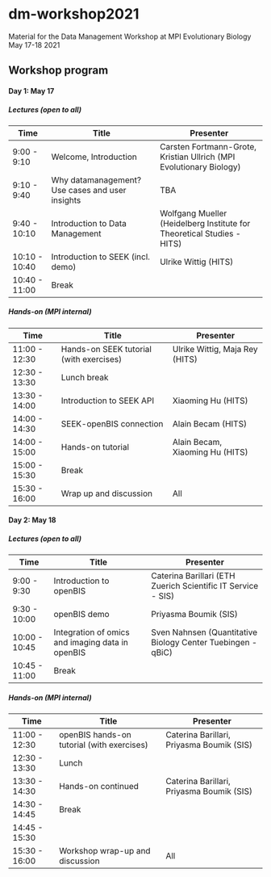 # dm-workshop2021
Material for the Data Management Workshop at MPI Evolutionary Biology May 17-18 2021

## Workshop program
#### Day 1: May 17
##### Lectures (open to all)
| Time          | Title                                           | Presenter                                |
|---------------|-------------------------------------------------|------------------------------------------|
| 9:00 - 9:10   | Welcome, Introduction                           | Carsten Fortmann-Grote, Kristian Ullrich (MPI Evolutionary Biology) |
| 9:10 - 9:40   | Why datamanagement? Use cases and user insights | TBA                                      |
| 9:40 - 10:10  | Introduction to Data Management                 | Wolfgang Mueller (Heidelberg Institute for Theoretical Studies - HITS)                                      |
| 10:10 - 10:40 | Introduction to SEEK (incl. demo)               | Ulrike Wittig (HITS)                                      |
| 10:40 - 11:00 | Break                                           |                                          |

##### Hands-on (MPI internal)
| Time          | Title                                           | Presenter                                |
|---------------|-------------------------------------------------|------------------------------------------|
| 11:00 - 12:30 | Hands-on SEEK tutorial (with exercises)         | Ulrike Wittig, Maja Rey (HITS)                                     |
| 12:30 - 13:30 | Lunch break                                     |                                          |
| 13:30 - 14:00 | Introduction to SEEK API                        | Xiaoming Hu (HITS)                           |
| 14:00 - 14:30 | SEEK-openBIS connection                         | Alain Becam (HITS)
| 14:00 - 15:00 | Hands-on tutorial                               | Alain Becam, Xiaoming Hu (HITS)                                      |
| 15:00 - 15:30 | Break                                           |                                          |
| 15:30 - 16:00 | Wrap up and discussion                          | All                                      |


#### Day 2: May 18
##### Lectures (open to all)
| Time          | Title                                      | Presenter    |
|---------------|--------------------------------------------|--------------|
| 9:00 - 9:30   | Introduction to openBIS                    | Caterina Barillari (ETH Zuerich Scientific IT Service - SIS)         |
| 9:30 - 10:00  | openBIS demo                               | Priyasma  Boumik  (SIS)     |
| 10:00 - 10:45 | Integration of omics and imaging data in openBIS                  | Sven Nahnsen (Quantitative Biology Center Tuebingen - qBiC) |
| 10:45 - 11:00 | Break | |
##### Hands-on (MPI internal)
| Time          | Title                                           | Presenter                                |
|---------------|-------------------------------------------------|------------------------------------------|
| 11:00 - 12:30 | openBIS hands-on tutorial (with exercises) | Caterina Barillari, Priyasma  Boumik  (SIS)         |
| 12:30 - 13:30 | Lunch                                      |              |
| 13:30 - 14:30 | Hands-on continued                         | Caterina Barillari, Priyasma  Boumik  (SIS)         |
| 14:30 - 14:45 | Break                                      |              |
| 14:45 - 15:30 | 
| 15:30 - 16:00 | Workshop wrap-up and discussion            | All          |

